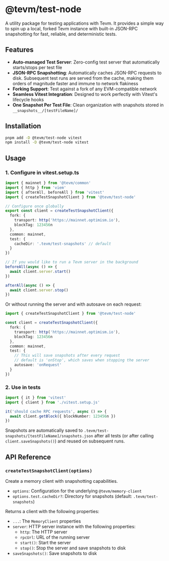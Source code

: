 # @tevm/test-node

A utility package for testing applications with Tevm. It provides a simple way to spin up a local, forked Tevm instance with built-in JSON-RPC snapshotting for fast, reliable, and deterministic tests.

## Features

-   **Auto-managed Test Server**: Zero-config test server that automatically starts/stops per test file
-   **JSON-RPC Snapshotting**: Automatically caches JSON-RPC requests to disk. Subsequent test runs are served from the cache, making them orders of magnitude faster and immune to network flakiness
-   **Forking Support**: Test against a fork of any EVM-compatible network
-   **Seamless Vitest Integration**: Designed to work perfectly with Vitest's lifecycle hooks
-   **One Snapshot Per Test File**: Clean organization with snapshots stored in `__snapshots__/[testFileName]/`

## Installation

```bash
pnpm add -D @tevm/test-node vitest
npm install -D @tevm/test-node vitest
```

## Usage

### 1. Configure in vitest.setup.ts

```typescript
import { mainnet } from '@tevm/common'
import { http } from 'viem'
import { afterAll, beforeAll } from 'vitest'
import { createTestSnapshotClient } from '@tevm/test-node'

// Configure once globally
export const client = createTestSnapshotClient({
  fork: {
    transport: http('https://mainnet.optimism.io'),
    blockTag: 123456n
  },
  common: mainnet,
  test: {
    cacheDir: '.tevm/test-snapshots' // default
  }
})

// If you would like to run a Tevm server in the background
beforeAll(async () => {
  await client.server.start()
})

afterAll(async () => {
  await client.server.stop()
})
```

Or without running the server and with autosave on each request:

```typescript
import { createTestSnapshotClient } from '@tevm/test-node'

const client = createTestSnapshotClient({
  fork: {
    transport: http('https://mainnet.optimism.io'),
    blockTag: 123456n
  },
  common: mainnet,
  test: {
    // This will save snapshots after every request
    // default is 'onStop', which saves when stopping the server
    autosave: 'onRequest'
  }
})
```

### 2. Use in tests

```typescript
import { it } from 'vitest'
import { client } from './vitest.setup.js'

it('should cache RPC requests', async () => {
  await client.getBlock({ blockNumber: 123456n })
})
```

Snapshots are automatically saved to `.tevm/test-snapshots/[testFileName]/snapshots.json` after all tests (or after calling `client.saveSnapshots()`) and reused on subsequent runs.

## API Reference

### `createTestSnapshotClient(options)`

Create a memory client with snapshotting capabilities.

- `options`: Configuration for the underlying `@tevm/memory-client`
- `options.test.cacheDir?`: Directory for snapshots (default: `.tevm/test-snapshots`)

Returns a client with the following properties:
- `...`: The `MemoryClient` properties
- `server`: HTTP server instance with the following properties:
  - `http`: The HTTP server
  - `rpcUrl`: URL of the running server
  - `start()`: Start the server
  - `stop()`: Stop the server and save snapshots to disk
- `saveSnapshots()`: Save snapshots to disk